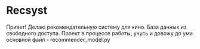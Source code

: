 # Recsyst
Привет!
Делаю рекомендательную систему для кино. База данных из свободного доступа. 
Проект в процессе работы, учусь и довожу до ума. 
основной файл - recommender_model.py
